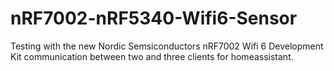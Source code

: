 # nRF7002-nRF5340-Wifi6-Sensor
Testing with the new Nordic Semsiconductors nRF7002 Wifi 6 Development Kit communication between two and three clients for homeassistant. 
